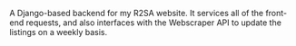 A Django-based backend for my R2SA website. It services all of the front-end requests, and also interfaces with the Webscraper API to update the listings on a weekly basis.

